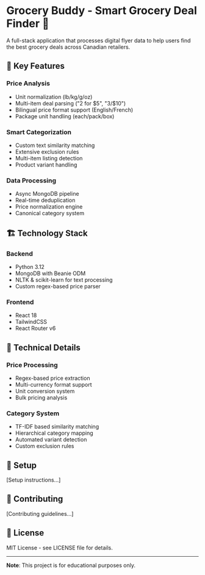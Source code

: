 # Grocery Buddy - Smart Grocery Deal Finder 🛒

A full-stack application that processes digital flyer data to help users find the best grocery deals across Canadian retailers.

## 🌟 Key Features

### Price Analysis
- Unit normalization (lb/kg/g/oz)
- Multi-item deal parsing ("2 for $5", "3/$10")
- Bilingual price format support (English/French)
- Package unit handling (each/pack/box)

### Smart Categorization
- Custom text similarity matching
- Extensive exclusion rules
- Multi-item listing detection
- Product variant handling

### Data Processing
- Async MongoDB pipeline
- Real-time deduplication
- Price normalization engine
- Canonical category system

## 🏗️ Technology Stack

### Backend
- Python 3.12
- MongoDB with Beanie ODM
- NLTK & scikit-learn for text processing
- Custom regex-based price parser

### Frontend
- React 18
- TailwindCSS
- React Router v6

## 💾 Technical Details

### Price Processing
- Regex-based price extraction
- Multi-currency format support
- Unit conversion system
- Bulk pricing analysis

### Category System
- TF-IDF based similarity matching
- Hierarchical category mapping
- Automated variant detection
- Custom exclusion rules

## 🚀 Setup

[Setup instructions...]

## 🤝 Contributing

[Contributing guidelines...]

## 📝 License

MIT License - see LICENSE file for details.

---

**Note**: This project is for educational purposes only.